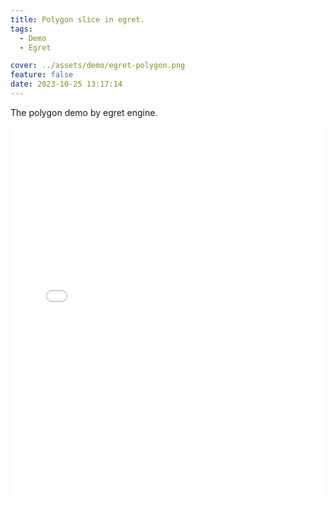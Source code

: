 ```yaml
---
title: Polygon slice in egret.
tags:
  - Demo
  - Egret

cover: ../assets/demo/egret-polygon.png
feature: false
date: 2023-10-25 13:17:14
---
```

The polygon demo by egret engine.
<iframe
width=100%
height=600
src='../assets/demo/egret-polygon/index.html'
frameborder=0
></iframe>